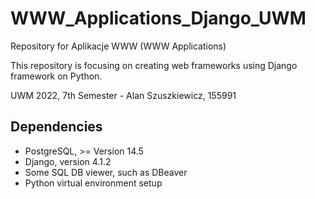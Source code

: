 # WWW_Applications_Django_UWM
Repository for Aplikacje WWW (WWW Applications)

This repository is focusing on creating web frameworks using Django framework on Python. 

UWM 2022, 7th Semester - Alan Szuszkiewicz, 155991

## Dependencies
* PostgreSQL, >= Version 14.5
* Django, version 4.1.2
* Some SQL DB viewer, such as DBeaver
* Python virtual environment setup
